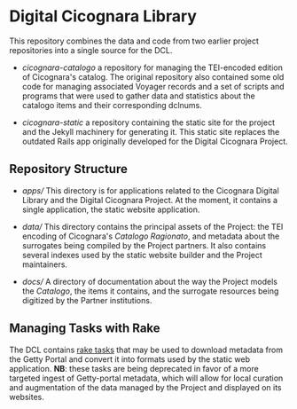 # Digital Cicognara Library #
This repository combines the data and code from two earlier project repositories into a single source for the DCL.

  * *cicognara-catalogo*  a repository for managing the TEI-encoded edition of Cicognara's catalog. The original repository also contained some old code for managing associated Voyager records and a set of scripts and programs that were used to gather data and statistics about the catalogo items and their corresponding dclnums.
  
  * *cicognara-static*  a repository containing the static site for the project and the Jekyll machinery for generating it.  This static site replaces the outdated Rails app originally developed for the Digital Cicognara Project.
  
## Repository Structure  ##
  * *apps/*  This directory is for applications related to the Cicognara Digital Library and the Digital Cicognara Project.  At the moment, it contains a single application, the static website application.
  
  * *data/*  This directory contains the principal assets of the Project: the TEI encoding of Cicognara's *Catalogo Ragionato*, and metadata about the surrogates being compiled by the Project partners.  It also contains several indexes used by the static website builder and the Project maintainers.
  
  * *docs/* A directory of documentation about the way the Project models the *Catalogo*, the items it contains, and the surrogate resources being digitized by the Partner institutions.


## Managing Tasks with Rake ##

The DCL contains [rake tasks](https://www.rubyguides.com/2019/02/ruby-rake/) that may be used to download metadata from the Getty Portal and convert it into formats used by the static web application. **NB**: these tasks are being deprecated in favor of a more targeted ingest of Getty-portal metadata, which will allow for local curation and augmentation of the data managed by the Project and displayed on its websites.
